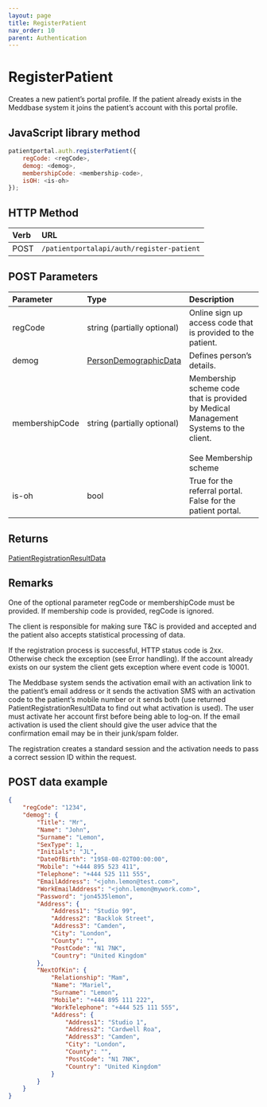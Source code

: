 ```yaml
---
layout: page
title: RegisterPatient
nav_order: 10
parent: Authentication
---
```


# RegisterPatient

Creates a new patient’s portal profile. If the patient already exists in the Meddbase system it joins the patient’s account with this portal profile.

## JavaScript library method

```javascript
patientportal.auth.registerPatient({
    regCode: <regCode>,
    demog: <demog>,
    membershipCode: <membership-code>,
    isOH: <is-oh>
});
```

## HTTP Method

| Verb | URL                                               |
|:-----|:--------------------------------------------------|
| POST | `/patientportalapi/auth/register-patient` |

## POST Parameters

| Parameter | Type   | Description                                                 |
|:----------|:-------|:------------------------------------------------------------|
| regCode | string (partially optional) | Online sign up access code that is provided to the patient. |
| demog | [PersonDemographicData](../objects-and-data-types/persondemographicdata) | Defines person’s details. |
| membershipCode | string (partially optional) | Membership scheme code that is provided by Medical Management Systems to the client.<br><br>See Membership scheme |
| is-oh | bool | True for the referral portal. False for the patient portal. |

## Returns

[PatientRegistrationResultData](../objects-and-data-types/patientregistrationresultdata)

## Remarks

One of the optional parameter regCode or membershipCode must be provided. If membership code is provided, regCode is ignored.

The client is responsible for making sure T&C is provided and accepted and the patient also accepts statistical processing of data.

If the registration process is successful, HTTP status code is 2xx. Otherwise check the exception (see Error handling). If the account already exists on our system the client gets exception where event code is 10001.

The Meddbase system sends the activation email with an activation link to the patient’s email address or it sends the activation SMS with an activation code to the patient’s mobile number or it sends both (use returned PatientRegistrationResultData to find out what activation is used). The user must activate her account first before being able to log-on. If the email activation is used the client should give the user advice that the confirmation email may be in their junk/spam folder.

The registration creates a standard session and the activation needs to pass a correct session ID within the request.

## POST data example

```json
{
    "regCode": "1234",
    "demog": {
        "Title": "Mr",
        "Name": "John",
        "Surname": "Lemon",
        "SexType": 1,
        "Initials": "JL",
        "DateOfBirth": "1958-08-02T00:00:00",
        "Mobile": "+444 895 523 411",
        "Telephone": "+444 525 111 555",
        "EmailAddress": "<john.lemon@test.com>",
        "WorkEmailAddress": "<john.lemon@mywork.com>",
        "Password": "jon4535lemon",
        "Address": {
            "Address1": "Studio 99",
            "Address2": "Backlok Street",
            "Address3": "Camden",
            "City": "London",
            "County": "",
            "PostCode": "N1 7NK",
            "Country": "United Kingdom"
        },
        "NextOfKin": {
            "Relationship": "Mam",
            "Name": "Mariel",
            "Surname": "Lemon",
            "Mobile": "+444 895 111 222",
            "WorkTelephone": "+444 525 111 555",
            "Address": {
                "Address1": "Studio 1",
                "Address2": "Cardwell Roa",
                "Address3": "Camden",
                "City": "London",
                "County": "",
                "PostCode": "N1 7NK",
                "Country": "United Kingdom"
            }
        }
    }
}
```
